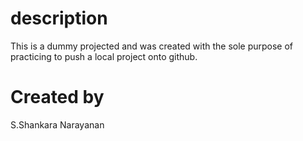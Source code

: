 # description
This is a dummy projected and was created with the sole purpose of practicing to push a local project onto github.
# Created by
S.Shankara Narayanan